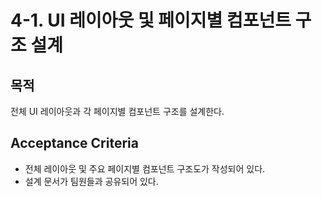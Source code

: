# 4-1. UI 레이아웃 및 페이지별 컴포넌트 구조 설계

## 목적
전체 UI 레이아웃과 각 페이지별 컴포넌트 구조를 설계한다.

## Acceptance Criteria
- 전체 레이아웃 및 주요 페이지별 컴포넌트 구조도가 작성되어 있다.
- 설계 문서가 팀원들과 공유되어 있다.
